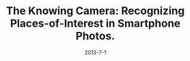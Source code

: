---
title: "The Knowing Camera: Recognizing Places-of-Interest in Smartphone Photos."
collection: publications
permalink: /publication/2013-The-Knowing-Camera-1
excerpt: 'This paper presents a framework called Knowing Camera for real-time recognizing places-of-interest in smartphone photos, with the availability of online geotagged images of such places. We propose a probabilistic field-of-view model which captures the uncertainty in camera sensor data. This model can be used to retrieve a set of candidate images. The visual similarity computation of the candidate images relies on the sparse coding technique. We also propose an ANN filtering technique to speedup the sparse coding. The final ranking combines an uncertain geometric relevance with the visual similarity. Our preliminary experiments conducted in an urban area of a large city show promising results. The most distinguishing feature of our framework is its ability to perform well in contaminated, real-world online image database. Besides, our framework is highly scalable as it does not incur any complex data structure.'
date: 2013-7-1
venue: 'SIGIR'
paperurl: ''
citation: 'Peng, Pai, Lidan Shou, Ke Chen, Gang Chen, and Sai Wu. "The knowing camera: recognizing places-of-interest in smartphone photos." <i>In Proceedings of the 36th international ACM SIGIR conference on Research and development in information retrieval, pp. 969-972. </i>ACM, 2013.'
---